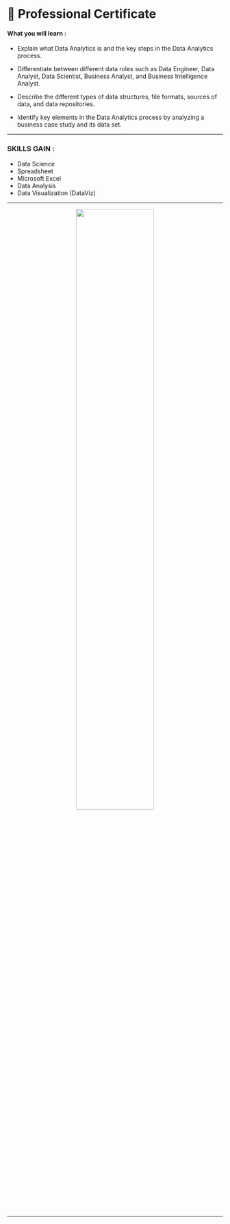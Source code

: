 
# 🥇 Professional Certificate


#### What you will learn : 

- Explain what Data Analytics is and the key steps in the Data Analytics process.  

- Differentiate between different data roles such as Data Engineer, Data Analyst, Data Scientist, Business Analyst, and Business Intelligence Analyst.

- Describe the different types of data structures, file formats, sources of data, and data repositories. 

- Identify key elements in the Data Analytics process by analyzing a business case study and its data set.

---
### SKILLS GAIN : 
 - Data Science
 - Spreadsheet
 - Microsoft Excel
 - Data Analysis
 - Data Visualization (DataViz)

---
<p align="center">
<img src="[/Tejaswini/DesktopTEJASWINI/My C details/Resumes and cover letter/course certificates/Course1.jpeg](https://www.coursera.org/account/accomplishments/certificate/VBB8W7FTN2UD)https://www.coursera.org/account/accomplishments/certificate/VBB8W7FTN2UD" width=60% height=60%>

  



---
